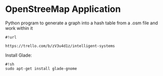 # OpenStreeMap Application #

Python program to generate a graph into a hash table from a .osm file and work within it


```
#!url

https://trello.com/b/zV3u4d1z/intelligent-systems
```



Install Glade: 

```
#!sh
sudo apt-get install glade-gnome
```
